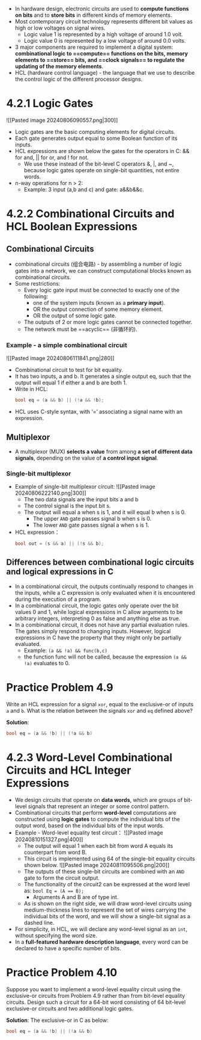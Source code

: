 * In hardware design, electronic circuits are used to **compute functions on bits** and to **store bits** in different kinds of memory elements. 
* Most contemporary circuit technology represents different bit values as high or low voltages on signal wires.
	* Logic value 1 is represented by a high voltage of around 1.0 volt.
	* Logic value 0 is represented by a low voltage of around 0.0 volts. 
* 3 major components are required to implement a digital system: **combinational logic to ==compute== functions on the bits, memory elements to ==store== bits, and ==clock signals== to regulate the updating of the memory elements**.
* HCL (hardware control language) - the language that we use to describe the control logic of the different processor designs.

# 4.2.1 Logic Gates
![[Pasted image 20240806090557.png|300]]
* Logic gates are the basic computing elements for digital circuits.
* Each gate generates output equal to some Boolean function of its inputs.
* HCL expressions are shown below the gates for the operators in C: && for and, || for or, and ! for not.
	* We use these instead of the bit-level C operators &, |, and ~, because logic gates operate on single-bit quantities, not entire words.
* n-way operations for n > 2:
	* Example: 3 input (a,b and c) and gate: a&&b&&c.

# 4.2.2 Combinational Circuits and HCL Boolean Expressions

## Combinational Circuits
* combinational circuits (组合电路) - by assembling a number of logic gates into a network, we can construct computational blocks known as combinational circuits.
* Some restrictions:
	* Every logic gate input must be connected to exactly one of the following:
		* one of the system inputs (known as a **primary input**). 
		* OR the output connection of some memory element. 
		* OR the output of some logic gate.
	* The outputs of 2 or more logic gates cannot be connected together.
	* The network must be ==acyclic== (非循环的).

### Example - a simple combinational circuit
![[Pasted image 20240806111841.png|280]]
* Combinational circuit to test for bit equality.
*  It has two inputs, a and b. It generates a single output eq, such that the output will equal 1 if either a and b are both 1.
* Write in HCL:
	```c
	bool eq = (a && b) || (!a && !b);
	```
* HCL uses C-style syntax, with ‘=’ associating a signal name with an expression.

## Multiplexor
* A multiplexor (MUX) **selects a value** from among **a set of different data signals**, depending on the value of **a control input signal**.
### Single-bit multiplexor
* Example of single-bit multiplexor circuit:
	![[Pasted image 20240806222140.png|300]]
	* The two data signals are the input bits a and b
	* The control signal is the input bit s. 
	* The output will equal a when s is 1, and it will equal b when s is 0.
		* The upper `AND` gate passes signal b when s is 0.
		* The lower `AND` gate passes signal a when s is 1.
* HCL expression：
	```c
	bool out = (s && a) || (!s && b);
	```

## Differences between combinational logic circuits and logical expressions in C
* In a combinational circuit, the outputs continually respond to changes in the inputs, while a C expression is only evaluated when it is encountered during the execution of a program.
* In a combinational circuit, the logic gates only operate over the bit values 0 and 1, while logical expressions in C allow arguments to be arbitrary integers, interpreting 0 as false and anything else as true. 
* In a combinational circuit, it does not have any partial evaluation rules. The gates simply respond to changing inputs. However, logical expressions in C have the property that they might only be partially evaluated.
	* Example: `(a && !a) && func(b,c)`
	* the function func will not be called, because the expression `(a && !a)` evaluates to 0.


# Practice Problem 4.9
Write an HCL expression for a signal `xor`, equal to the exclusive-or of inputs `a` and `b`. What is the relation between the signals `xor` and `eq` defined above?

**Solution**:
```c
bool eq = (a && !b) || (!a && b)
```


# 4.2.3 Word-Level Combinational Circuits and HCL Integer Expressions
* We design circuits that operate on **data words**, which are groups of bit-level signals that represent an integer or some control pattern.
* Combinational circuits that perform **word-level** computations are constructed using **logic gates** to compute the individual bits of the output word, based on the individual bits of the input words.
* Example - Word-level equality test circuit：
	![[Pasted image 20240810151327.png|400]]
	* The output will equal 1 when each bit from word A equals its counterpart from word B.
	* This circuit is implemented using 64 of the single-bit equality circuits shown below. 
		![[Pasted image 20240811095506.png|200]]
	* The outputs of these single-bit circuits are combined with an `AND` gate to form the circuit output.
	* The functionality of the circuit2 can be expressed at the word level as:
		`bool Eq = (A == B);`
		* Arguments A and B are of type int.
	* As is shown on the right side, we will draw word-level circuits using medium-thickness lines to represent the set of wires carrying the individual bits of the word, and we will show a single-bit signal as a dashed line.
* For simplicity, in HCL, we will declare any word-level signal as an `int`, without specifying the word size.
* In a **full-featured hardware description language**, every word can be declared to have a specific number of bits.

# Practice Problem 4.10
Suppose you want to implement a word-level equality circuit using the exclusive-or circuits from Problem 4.9 rather than from bit-level equality circuits. Design such a circuit for a 64-bit word consisting of 64 bit-level exclusive-or circuits and two additional logic gates.

**Solution**:
The exclusive-or in C as below:
```c
bool eq = (a && !b) || (!a && b)
```




















